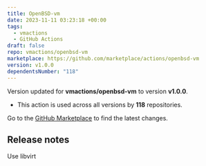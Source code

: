 ```yaml
---
title: OpenBSD-vm
date: 2023-11-11 03:23:18 +00:00
tags:
  - vmactions
  - GitHub Actions
draft: false
repo: vmactions/openbsd-vm
marketplace: https://github.com/marketplace/actions/openbsd-vm
version: v1.0.0
dependentsNumber: "118"
---
```



Version updated for **vmactions/openbsd-vm** to version **v1.0.0**.
- This action is used across all versions by **118** repositories.

Go to the [GitHub Marketplace](https://github.com/marketplace/actions/openbsd-vm) to find the latest changes.

## Release notes

Use libvirt
